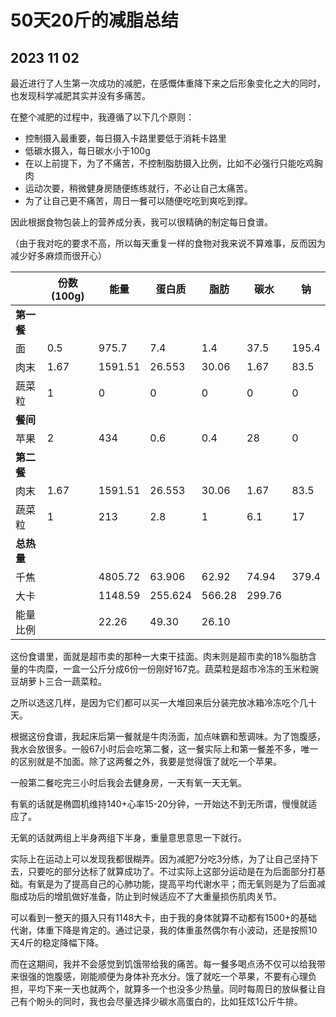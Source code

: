 # 50天20斤的减脂总结

## 2023 11 02

最近进行了人生第一次成功的减肥，在感慨体重降下来之后形象变化之大的同时，也发现科学减肥其实并没有多痛苦。

在整个减肥的过程中，我遵循了以下几个原则：

 - 控制摄入最重要，每日摄入卡路里要低于消耗卡路里
 - 低碳水摄入，每日碳水小于100g
 - 在以上前提下，为了不痛苦，不控制脂肪摄入比例，比如不必强行只能吃鸡胸肉
 - 运动次要，稍微健身房随便练练就行，不必让自己太痛苦。
 - 为了让自己更不痛苦，周日一餐可以随便吃吃到爽吃到撑。

 因此根据食物包装上的营养成分表，我可以很精确的制定每日食谱。

 （由于我对吃的要求不高，所以每天重复一样的食物对我来说不算难事，反而因为减少好多麻烦而很开心）

|    |  份数(100g) | 能量   | 蛋白质   | 脂肪   | 碳水   | 钠   |
|---|-------|--------|-------|-------|-----|-----|
| **第一餐**  |       |        |       |       |      |       |
| 面 | 0.5   | 975.7  | 7.4   | 1.4   | 37.5 | 195.4 |
| 肉末| 1.67  | 1591.51| 26.553| 30.06 | 1.67 | 83.5  |
| 蔬菜粒| 1    | 0      | 0     | 0     | 0    | 0     |
| **餐间**  |       |        |       |       |      |       |
| 苹果| 2   | 434    | 0.6   | 0.4   | 28   | 0     |
|  **第二餐** |       |        |       |       |      |       |
| 肉末| 1.67 | 1591.51| 26.553| 30.06 | 1.67 | 83.5  |
| 蔬菜粒| 1    | 213    | 2.8   | 1     | 6.1  | 17    |
|  **总热量** |       |        |       |       |      |       |
| 千焦 |       | 4805.72| 63.906| 62.92 | 74.94| 379.4 |
| 大卡  |       | 1148.59| 255.624|566.28| 299.76|       |
|  能量比例 |       | 22.26  | 49.30  | 26.10 |       |       |

这份食谱里，面就是超市卖的那种一大束干挂面。肉末则是超市卖的18%脂肪含量的牛肉糜，一盒一公斤分成6份一份刚好167克。蔬菜粒是超市冷冻的玉米粒豌豆胡萝卜三合一蔬菜粒。

之所以选这几样，是因为它们都可以买一大堆回来后分装完放冰箱冷冻吃个几十天。


根据这份食谱，我起床后第一餐就是牛肉汤面，加点味霸和葱调味。为了饱腹感，我水会放很多。一般67小时后会吃第二餐，这一餐实际上和第一餐差不多，唯一的区别就是不加面。除了这两餐之外，我要是觉得饿了就吃一个苹果。

一般第二餐吃完三小时后我会去健身房，一天有氧一天无氧。

有氧的话就是椭圆机维持140+心率15-20分钟，一开始达不到无所谓，慢慢就适应了。

无氧的话就两组上半身两组下半身，重量意思意思一下就行。

实际上在运动上可以发现我都很糊弄。因为减肥7分吃3分练，为了让自己坚持下去，只要吃的部分达标了就算成功了。不过实际上这部分运动是在为后面部分打基础。有氧是为了提高自己的心肺功能，提高平均代谢水平；而无氧则是为了后面减脂成功后的增肌做好准备，防止到时候适应不了大重量损伤肌肉关节。

可以看到一整天的摄入只有1148大卡，由于我的身体就算不动都有1500+的基础代谢，体重下降是肯定的。通过记录，我的体重虽然偶尔有小波动，还是按照10天4斤的稳定降幅下降。

而在这期间，我并不会感觉到饥饿带给我的痛苦。每一餐多喝点汤不仅可以给我带来很强的饱腹感，刚能顺便为身体补充水分。饿了就吃一个苹果，不要有心理负担，平均下来一天也就两个，就算多一个也没多少热量。同时每周日的放纵餐让自己有个盼头的同时，我也会尽量选择少碳水高蛋白的，比如狂炫1公斤牛排。